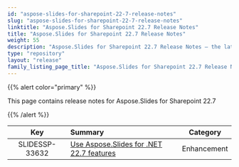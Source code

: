 ```yaml
---
id: "aspose-slides-for-sharepoint-22-7-release-notes"
slug: "aspose-slides-for-sharepoint-22-7-release-notes"
linktitle: "Aspose.Slides for Sharepoint 22.7 Release Notes"
title: "Aspose.Slides for Sharepoint 22.7 Release Notes"
weight: 55
description: "Aspose.Slides for Sharepoint 22.7 Release Notes – the latest updates and fixes."
type: "repository"
layout: "release"
family_listing_page_title: "Aspose.Slides for Sharepoint 22.7 Release Notes"
---
```


{{% alert color="primary" %}} 

This page contains release notes for Aspose.Slides for Sharepoint 22.7

{{% /alert %}} 

|**Key** |**Summary** |**Category** |
| :-: | :- | :-: |
|SLIDESSP-33632|[Use Aspose.Slides for .NET 22.7 features](/slides/net/release-notes/2022/aspose-slides-for-net-22-7-release-notes/)|Enhancement|


